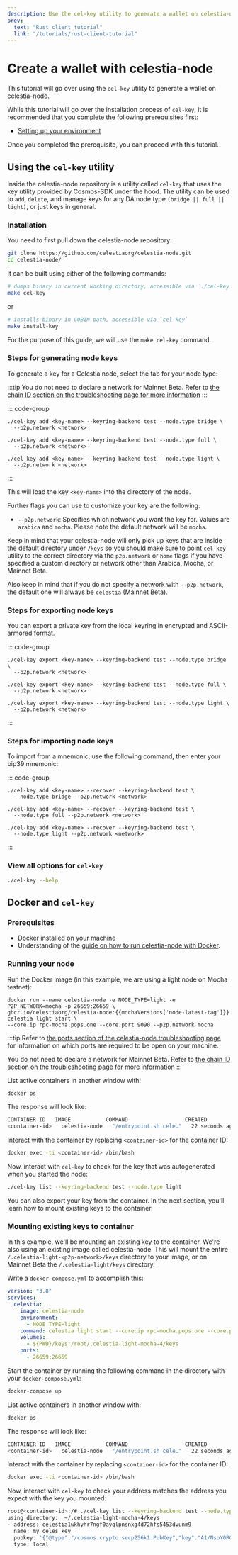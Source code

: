 ```yaml
---
description: Use the cel-key utility to generate a wallet on celestia-node.
prev:
  text: "Rust client tutorial"
  link: "/tutorials/rust-client-tutorial"
---
```


# Create a wallet with celestia-node

This tutorial will go over using the `cel-key` utility
to generate a wallet on celestia-node.

While this tutorial will go over the installation process
of `cel-key`, it is recommended that you complete
the following prerequisites first:

- [Setting up your environment](/how-to-guides/environment.md)

Once you completed the prerequisite, you can proceed with this
tutorial.

## Using the `cel-key` utility

Inside the celestia-node repository is a utility called `cel-key` that uses
the key utility provided by Cosmos-SDK under the hood. The utility can be
used to `add`, `delete`, and manage keys for any DA node
type `(bridge || full || light)`, or just keys in general.

### Installation

You need to first pull down the celestia-node repository:

```sh
git clone https://github.com/celestiaorg/celestia-node.git
cd celestia-node/
```

It can be built using either of the following commands:

```sh
# dumps binary in current working directory, accessible via `./cel-key`
make cel-key
```

or

```sh
# installs binary in GOBIN path, accessible via `cel-key`
make install-key
```

For the purpose of this guide, we will use the `make cel-key` command.

### Steps for generating node keys

To generate a key for a Celestia node, select
the tab for your node type:

:::tip
You do not need to declare a network for Mainnet Beta. Refer to
[the chain ID section on the troubleshooting page for more information](/how-to-guides/celestia-node-troubleshooting.md)
:::

::: code-group

<!-- markdownlint-disable MD013 -->

```bash-vue [Bridge]
./cel-key add <key-name> --keyring-backend test --node.type bridge \
  --p2p.network <network>
```

```bash-vue [Full]
./cel-key add <key-name> --keyring-backend test --node.type full \
  --p2p.network <network>
```

```bash-vue [Light]
./cel-key add <key-name> --keyring-backend test --node.type light \
  --p2p.network <network>
```

<!-- markdownlint-enable MD013 -->

:::

This will load the key `<key-name>` into the directory of the node.

Further flags you can use to customize your key are the following:

- `--p2p.network`: Specifies which network you want the key for. Values
  are `arabica` and `mocha`. Please note the default network will be `mocha`.

Keep in mind that your celestia-node will only pick up keys that
are inside the default directory under `/keys` so you should make
sure to point `cel-key` utility to the correct directory via the
`p2p.network` or `home` flags if you have specified a custom
directory or network other than Arabica, Mocha, or Mainnet Beta.

Also keep in mind that if you do not specify a network with `--p2p.network`,
the default one will always be `celestia` (Mainnet Beta).

### Steps for exporting node keys

You can export a private key from the local keyring in encrypted and
ASCII-armored format.

::: code-group

<!-- markdownlint-disable MD013 -->

```bash-vue [Bridge]
./cel-key export <key-name> --keyring-backend test --node.type bridge \
  --p2p.network <network>
```

```bash-vue [Full]
./cel-key export <key-name> --keyring-backend test --node.type full \
  --p2p.network <network>
```

```bash-vue [Light]
./cel-key export <key-name> --keyring-backend test --node.type light \
  --p2p.network <network>
```

<!-- markdownlint-enable MD013 -->

:::

### Steps for importing node keys

To import from a mnemonic, use the following command,
then enter your bip39 mnemonic:

::: code-group

<!-- markdownlint-disable MD013 -->

```bash-vue [Bridge]
./cel-key add <key-name> --recover --keyring-backend test \
  --node.type bridge --p2p.network <network>
```

```bash-vue [Full]
./cel-key add <key-name> --recover --keyring-backend test \
  --node.type full --p2p.network <network>
```

```bash-vue [Light]
./cel-key add <key-name> --recover --keyring-backend test \
  --node.type light --p2p.network <network>
```

<!-- markdownlint-enable MD013 -->

:::

### View all options for `cel-key`

```sh
./cel-key --help
```

## Docker and `cel-key`

### Prerequisites

- Docker installed on your machine
- Understanding of the
  [guide on how to run celestia-node with Docker](/how-to-guides/docker-images.md).

### Running your node

Run the Docker image (in this example, we are using a light node on Mocha
testnet):

<!-- markdownlint-disable MD013 -->
<!-- markdownlint-disable MD033 -->
<script setup>
import mochaVersions from "/.vitepress/constants/mocha_versions.js";
</script>

```bash-vue
docker run --name celestia-node -e NODE_TYPE=light -e P2P_NETWORK=mocha -p 26659:26659 \
ghcr.io/celestiaorg/celestia-node:{{mochaVersions['node-latest-tag']}} celestia light start \
--core.ip rpc-mocha.pops.one --core.port 9090 --p2p.network mocha
```

<!-- markdownlint-enable MD013 -->

:::tip
Refer to
[the ports section of the celestia-node troubleshooting page](/how-to-guides/celestia-node-troubleshooting.md#ports)
for information on which ports are required to be open on your machine.

You do not need to declare a network for Mainnet Beta. Refer to
[the chain ID section on the troubleshooting page for more information](/how-to-guides/celestia-node-troubleshooting.md)
:::

List active containers in another window with:

```bash
docker ps
```

The response will look like:

<!-- markdownlint-disable MD013 -->

```bash
CONTAINER ID   IMAGE           COMMAND                  CREATED          STATUS          PORTS      NAMES
<container-id>   celestia-node   "/entrypoint.sh cele…"   22 seconds ago   Up 21 seconds   2121/tcp   docker-compose-test-celestia-1
```

<!-- markdownlint-enable MD013 -->

Interact with the container by replacing `<container-id>` for the container ID:

```bash
docker exec -ti <container-id> /bin/bash
```

Now, interact with `cel-key` to check for the key that was autogenerated when
you started the node:

```bash
./cel-key list --keyring-backend test --node.type light
```

You can also export your key from the container. In the next section, you'll
learn how to mount existing keys to the container.

### Mounting existing keys to container

In this example, we'll be mounting an existing key to the container. We're also
using an existing image called celestia-node. This will mount the entire
`/.celestia-light-<p2p-network>/keys` directory to your image, or on Mainnet Beta
the `/.celestia-light/keys` directory.

Write a `docker-compose.yml` to accomplish this:

<!-- markdownlint-disable MD013 -->

```yaml
version: "3.8"
services:
  celestia:
    image: celestia-node
    environment:
      - NODE_TYPE=light
    command: celestia light start --core.ip rpc-mocha.pops.one --core.port 9090 --p2p.network mocha --keyring.keyname my_celes_key
    volumes:
      - ${PWD}/keys:/root/.celestia-light-mocha-4/keys
    ports:
      - 26659:26659
```

Start the container by running the following command in the directory with your `docker-compose.yml`:

```bash
docker-compose up
```

List active containers in another window with:

```bash
docker ps
```

The response will look like:

```bash
CONTAINER ID   IMAGE           COMMAND                  CREATED          STATUS          PORTS      NAMES
<container-id>   celestia-node   "/entrypoint.sh cele…"   22 seconds ago   Up 21 seconds   2121/tcp   docker-compose-test-celestia-1
```

Interact with the container by replacing `<container-id>` for the container ID:

```bash
docker exec -ti <container-id> /bin/bash
```

Now, interact with `cel-key` to check your address matches the address you
expect with the key you mounted:

```bash
root@<container-id>:/# ./cel-key list --keyring-backend test --node.type light
using directory:  ~/.celestia-light-mocha-4/keys
- address: celestia1wkhyhr7ngf0ayqlpnsnxg4d72hfs5453dvunm9
  name: my_celes_key
  pubkey: '{"@type":"/cosmos.crypto.secp256k1.PubKey","key":"A1/NsoY0RGL7Hqt4VWLg441GQKJsZ2fBUnZXipgns8oV"}'
  type: local
```

